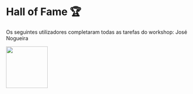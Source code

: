 # Hall of Fame 🏆
Os seguintes utilizadores completaram todas as tarefas do workshop:
José Nogueira

[<img src="https://avatars.githubusercontent.com/u/18335360?v=4" height="114px">](https://github.com/omarcostahamido "OCH - CEIS20")
